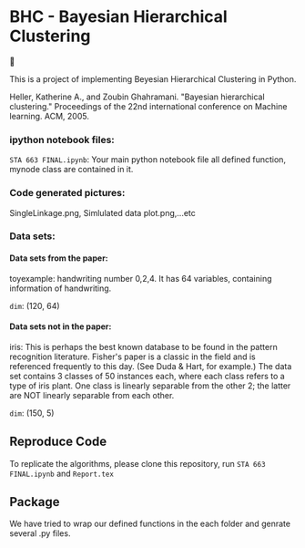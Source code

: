 # BHC - Bayesian Hierarchical Clustering

:100: 

This is a project of implementing Beyesian Hierarchical Clustering in Python. 

Heller, Katherine A., and Zoubin Ghahramani. "Bayesian hierarchical clustering." Proceedings of the 22nd international conference on Machine learning. ACM, 2005.

### ipython notebook files:
`STA 663 FINAL.ipynb`: Your main python notebook file all defined function, mynode class are contained in it.<br />


### Code generated pictures:
SingleLinkage.png, Simlulated data plot.png,...etc

### Data sets:
#### Data sets from the paper:
toyexample: handwriting number 0,2,4. It has 64 variables, containing information of handwriting.
   
   `dim`: (120, 64) <br/>

#### Data sets not in the paper:
iris: This is perhaps the best known database to be found in the pattern recognition literature. Fisher's paper is a classic in the field and is referenced frequently to this day. (See Duda & Hart, for example.) The data set contains 3 classes of 50 instances each, where each class refers to a type of iris plant. One class is linearly separable from the other 2; the latter are NOT linearly separable from each other.  <br/>
   
   `dim`: (150, 5) <br/>


## Reproduce Code
To replicate the algorithms, please clone this repository, run `STA 663 FINAL.ipynb` and `Report.tex` <br/> 

## Package
We have tried to wrap our defined functions in the each folder and genrate several .py files. <br/> 

